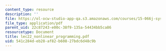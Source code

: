 ```yaml
---
content_type: resource
description: ''
file: https://ol-ocw-studio-app-qa.s3.amazonaws.com/courses/15-066j-system-optimization-and-analysis-for-manufacturing-summer-2003/541c284deb28af82b60827bdc6d48c9b_lec22_nonlinear_programming.pdf
file_type: application/pdf
parent_uid: 22c87243-e00c-38f9-135a-54434bb5ca86
resourcetype: Document
title: lec22_nonlinear_programming.pdf
uid: 541c284d-eb28-af82-b608-27bdc6d48c9b
---
```

